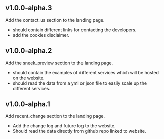 ## v1.0.0-alpha.3
Add the contact_us section to the landing page. 

* should contain different links for contacting the developers. 
* add the cookies disclaimer. 

## v1.0.0-alpha.2
Add the sneek_preview section to the landing page. 

* should contain the examples of different services which will be hosted on the website. 
* should read the data from a yml or json file to easily scale up the different services. 

## v1.0.0-alpha.1
Add recent_change section to the landing page. 

* Add the change log and future log to the website.  
* Should read the data directly from github repo linked to website. 